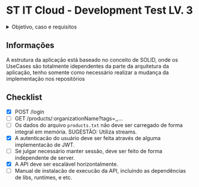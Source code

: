 # ST IT Cloud - Development Test LV. 3

<details>
<summary>Objetivo, caso e requisitos</summary>


## Objetivo

Desenvolver uma API, utilizando a **stack definida durante o processo seletivo**, para entregar de acordo com os requisitos descritos abaixo.

Esse teste deve avaliar a qualidade técnica na manipulacão de dados, otimizacão de performance, trabalho com arquivos, permissionamento e tratamento de erros

**Faz parte dos critérios de avaliacão a pontualidade da entrega. Implemente até onde for possível dentro do prazo acordado.**

**Os dados de produtos foram gerados de forma aleatória, utilizando a biblioteca FakerJS**

## Caso

Você deverá implementar um catalogo interno de produtos, no formato de API, para que os vendedores possam consultar e buscar os produtos que têm permissão paara ver. 

Os produtos estão organizados da seguinte forma, e essa estrutura está disponível no arquivo `organization.json`.

```
|
- STUFF A
---- STUFF A01
-------- <department>
-------- ...
-------- <department>
---- ...
---- STUFF A0n
-------- <department>
-------- ...
-------- <department>
- STUFF B
---- STUFF B01
-------- <department>
-------- ...
-------- <department>
---- ...
---- STUFF B0n
-------- <department>
-------- ...
-------- <department>
- STUFF C
---- STUFF C01
-------- <department>
-------- ...
-------- <department>
---- ...
---- STUFF C0n
-------- <department>
-------- ...
-------- <department>
```

Os vendedores tem 4 perfis de acessos: `junior`, `middle`, `senior` e `intern`. Cada perfil poderá ver os produtos de acordo com o seu nível (campo `level` de organization), conforme regra a seguir:

- `senior` - level 0, 1 e 2
- `middle` - level 1 e 2
- `junior` - level 2

- `intern` - level 0, 1 e 2, porém somente sob a organization `STUFF A`

## Requisitos

A API deve expor os seguintes endpoints através de HTTP(S), e caso a API utilize outra porta que não as padrões dos protocolos, deve ser informado na entrega do teste.
 
### `POST /login`

Esse endpoint deve receber os dados de autenticacão e cruzar com os dados do arquivo fornecido `users.json`, caso a combinacão de usuário e senha existam no arquivo, o endpoint retorna um token com a roles do usuário via claims. Caso não exista, deve informar que o acesso não pode ser autorizado.

#### Expected Request

- Body
```
{ "email": <USER_EMAIL>, "password": <USER_PASSWORD> }
```

#### Expected Response

```
{ "token": <JWT TOKEN> }
```


### `GET /products/:organizationName?tags=<tag1>,<tag2>,...`

Esse endpoint deve retornar o catalogo de produtos de acordo com o formato descrito abaixo, repeitando o nível de acesso do usuário autenticado através do token JWT.

Caso o usuário tente acessar alguma organization que não tem acesso, o sistema deve informar que o acesso não é permitido.

Respeitando a estrutura de árvore, o catálogo de produtos deve retornar todos os produtos que estão dentro da organization solicitada e também os que estão abaixo na estrutura.

A querystring tags é opicional, e deve ser usada para filtrar os produtos através do campo `tags` do arquivo `products.txt`, de forma inclusiva. Ou seja, ainda respeitando a estrutura de árvore e permissionamento, ao passar uma ou mais tags, o catalogo deve retornar todos os produtos que tem pelo menos uma das tags passadas.

#### Expected Request

- Headers
```
Authorization: Bearer <JWT TOKEN>
```
- Querystring
  - tags - lista de tags para filtrar os produtos
```
tags=<tag1>,<tag2>,...
```
- Parameters
  - organizationName - nome de organization (referencia ao campo `name` do arquivo `organization.json`)
```
exemplos: STUFF A, STUFF B01 ou Garden

Aqui pode ser passado o nome de qualquer entrada de organization, independente do nível
```

#### Expected Response

```
{ 
    "total": <TOTAL NUMBER OF RETURNED PRODUCTS>,
    "products": [
        <PRODUCT>,
        <PRODUCT>,
        <PRODUCT>,
        ...
    ]
}
```

## Requisitos não-funcionais

- Os dados do arquivo `products.txt` não deve ser carregado de forma integral em memória. SUGESTÃO: Utiliza streams.

- A autenticacão do usuário deve ser feita através de alguma implementacão de JWT.

- Se julgar necessário manter sessão, deve ser feito de forma independente de server.

- A API deve ser escalável horizontalmente.

- Manual de instalacão de execucão da API, incluindo as dependências de libs, runtimes, e etc.

## Diferenciais

- Implementacão de testes unitários.
- Implementacão de testes integrados através de feature files.
- Execucão em container.
- Publicacão da API em algum servico cloud.

## Critérios de Avaliacão

- Pontualidade da entrega
- Atendimento dos requisitos
- Aderência à stack solicitada
- Dados respondidos corretamente
- Uso correto dos códigos HTTP para casos de sucesso e erro
- Qualidade do código. Levaremos em consideracão a utilizacão de padrões de desenvolvimento como GoF Design Patterns, GRASP, DRY, KIS e SOLID. Também avaliaremos a clareza do código, e a quantidade de *code smells*.
- Argumentacão dos trade-offs e escolhas técnicas, como estruturacão do projeto, algoritmo para trabalhar com os dados e etc.

</details>

## Informações

A estrutura da aplicação está baseado no conceito de SOLID, onde os UseCases são totalmente idependentes da parte da arquitetura da aplicação, tenho somente como necessário realizar a mudança da implementação nos repositórios

## Checklist

- [x] POST /login
- [ ] GET /products/:organizationName?tags=<tag1>,<tag2>,...
- [ ] Os dados do arquivo `products.txt` não deve ser carregado de forma integral em memória. SUGESTÃO: Utiliza streams.
- [x] A autenticacão do usuário deve ser feita através de alguma implementacão de JWT.
- [ ] Se julgar necessário manter sessão, deve ser feito de forma independente de server.
- [x] A API deve ser escalável horizontalmente.
- [ ] Manual de instalacão de execucão da API, incluindo as dependências de libs, runtimes, e etc.
